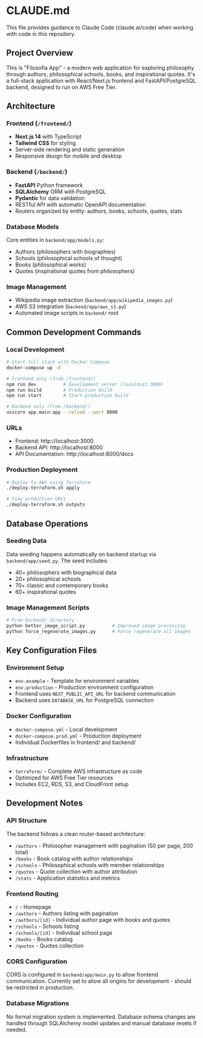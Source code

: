 # CLAUDE.md

This file provides guidance to Claude Code (claude.ai/code) when working with code in this repository.

## Project Overview

This is "Filosofía App" - a modern web application for exploring philosophy through authors, philosophical schools, books, and inspirational quotes. It's a full-stack application with React/Next.js frontend and FastAPI/PostgreSQL backend, designed to run on AWS Free Tier.

## Architecture

### Frontend (`/frontend/`)
- **Next.js 14** with TypeScript
- **Tailwind CSS** for styling
- Server-side rendering and static generation
- Responsive design for mobile and desktop

### Backend (`/backend/`)
- **FastAPI** Python framework
- **SQLAlchemy** ORM with PostgreSQL
- **Pydantic** for data validation
- RESTful API with automatic OpenAPI documentation
- Routers organized by entity: authors, books, schools, quotes, stats

### Database Models
Core entities in `backend/app/models.py`:
- Authors (philosophers with biographies)
- Schools (philosophical schools of thought)
- Books (philosophical works)
- Quotes (inspirational quotes from philosophers)

### Image Management
- Wikipedia image extraction (`backend/app/wikipedia_images.py`)
- AWS S3 integration (`backend/app/aws_s3.py`)
- Automated image scripts in `backend/` root

## Common Development Commands

### Local Development
```bash
# Start full stack with Docker Compose
docker-compose up -d

# Frontend only (from /frontend/)
npm run dev          # Development server (localhost:3000)
npm run build        # Production build
npm run start        # Start production build

# Backend only (from /backend/)
uvicorn app.main:app --reload --port 8000
```

### URLs
- Frontend: http://localhost:3000
- Backend API: http://localhost:8000
- API Documentation: http://localhost:8000/docs

### Production Deployment
```bash
# Deploy to AWS using Terraform
./deploy-terraform.sh apply

# View production URLs
./deploy-terraform.sh outputs
```

## Database Operations

### Seeding Data
Data seeding happens automatically on backend startup via `backend/app/seed.py`. The seed includes:
- 40+ philosophers with biographical data
- 20+ philosophical schools
- 70+ classic and contemporary books
- 60+ inspirational quotes

### Image Management Scripts
```bash
# From backend/ directory
python better_image_script.py          # Improved image processing
python force_regenerate_images.py      # Force regenerate all images
```

## Key Configuration Files

### Environment Setup
- `env.example` - Template for environment variables
- `env.production` - Production environment configuration
- Frontend uses `NEXT_PUBLIC_API_URL` for backend communication
- Backend uses `DATABASE_URL` for PostgreSQL connection

### Docker Configuration
- `docker-compose.yml` - Local development
- `docker-compose.prod.yml` - Production deployment
- Individual Dockerfiles in frontend/ and backend/

### Infrastructure
- `terraform/` - Complete AWS infrastructure as code
- Optimized for AWS Free Tier resources
- Includes EC2, RDS, S3, and CloudFront setup

## Development Notes

### API Structure
The backend follows a clean router-based architecture:
- `/authors` - Philosopher management with pagination (50 per page, 200 total)
- `/books` - Book catalog with author relationships
- `/schools` - Philosophical schools with member relationships
- `/quotes` - Quote collection with author attribution
- `/stats` - Application statistics and metrics

### Frontend Routing
- `/` - Homepage
- `/authors` - Authors listing with pagination
- `/authors/[id]` - Individual author page with books and quotes
- `/schools` - Schools listing
- `/schools/[id]` - Individual school page
- `/books` - Books catalog
- `/quotes` - Quotes collection

### CORS Configuration
CORS is configured in `backend/app/main.py` to allow frontend communication. Currently set to allow all origins for development - should be restricted in production.

### Database Migrations
No formal migration system is implemented. Database schema changes are handled through SQLAlchemy model updates and manual database resets if needed.
